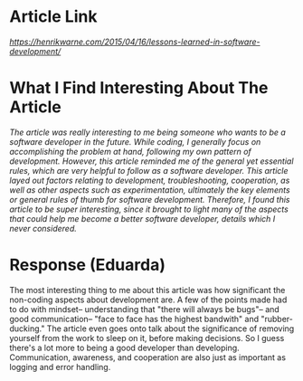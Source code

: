 # Article Link
*https://henrikwarne.com/2015/04/16/lessons-learned-in-software-development/*

# What I Find Interesting About The Article

*The article was really interesting to me being someone who wants to be a software developer in the future. While coding, I generally focus on accomplishing the problem at hand, following my own pattern of development.  However, this article reminded me of the general yet essential rules, which are very helpful to follow as a software developer. This article layed out factors relating to development, troubleshooting, cooperation, as well as other aspects such as experimentation, ultimately the key elements or general rules of thumb for software development. Therefore, I found this article to be super interesting, since it brought to light many of the aspects that could help me become a better software developer, details which I never considered.*

# Response (Eduarda) 

The most interesting thing to me about this article was how significant the non-coding aspects about development are. A few of the points made had to do with mindset– understanding that "there will always be bugs"– and good communication– "face to face has the highest bandwith" and "rubber-ducking." The article even goes onto talk about the significance of removing yourself from the work to sleep on it, before making decisions. So I guess there's a lot more to being a good developer than developing. Communication, awareness, and cooperation are also just as important as logging and error handling. 

